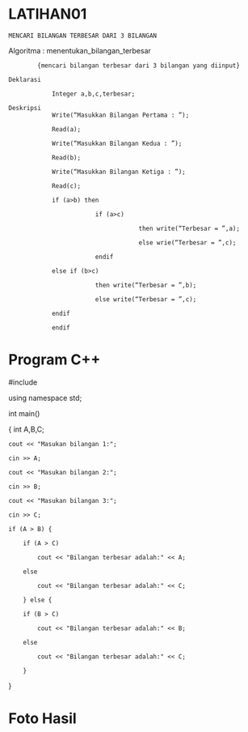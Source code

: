 # LATIHAN01

    MENCARI BILANGAN TERBESAR DARI 3 BILANGAN
    
Algoritma : menentukan_bilangan_terbesar

            {mencari bilangan terbesar dari 3 bilangan yang diinput}
            
    Deklarasi
                
                Integer a,b,c,terbesar;
                
    Deskripsi
                Write(“Masukkan Bilangan Pertama : ”);
                
                Read(a);
                
                Write(“Masukkan Bilangan Kedua : ”);
                
                Read(b);
                
                Write(“Masukkan Bilangan Ketiga : ”);
                
                Read(c);
                
                if (a>b) then
                
                            if (a>c)
                            
                                        then write(“Terbesar = ”,a);
                                        
                                        else wrie(“Terbesar = ”,c);
                                        
                            endif
                            
                else if (b>c)
                
                            then write(“Terbesar = ”,b);
                            
                            else write(“Terbesar = ”,c);
                            
                endif
                
                endif
                
# Program C++

#include <iostream>

using namespace std;

int main()

{
    int  A,B,C;
    
    cout << "Masukan bilangan 1:";
    
	cin >> A;

	cout << "Masukan bilangan 2:";
  
	cin >> B;

	cout << "Masukan bilangan 3:";
  
	cin >> C;

	if (A > B) {
  
		if (A > C)
    
			cout << "Bilangan terbesar adalah:" << A;
      
		else
    
			cout << "Bilangan terbesar adalah:" << C;
      
	    } else {
      
		if (B > C)
    
			cout << "Bilangan terbesar adalah:" << B;
      
		else
    
			cout << "Bilangan terbesar adalah:" << C;
      
        }
        
}

# Foto Hasil

